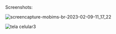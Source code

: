 Screenshots:

![screencapture-mobims-br-2023-02-09-11_17_22](https://user-images.githubusercontent.com/61998875/218847243-09fd230c-9eaf-4686-82a6-27de13c7d0bb.png)

![tela celular3](https://user-images.githubusercontent.com/61998875/218847264-5d4d0fb5-2080-4365-8ade-792caec49bce.png)
